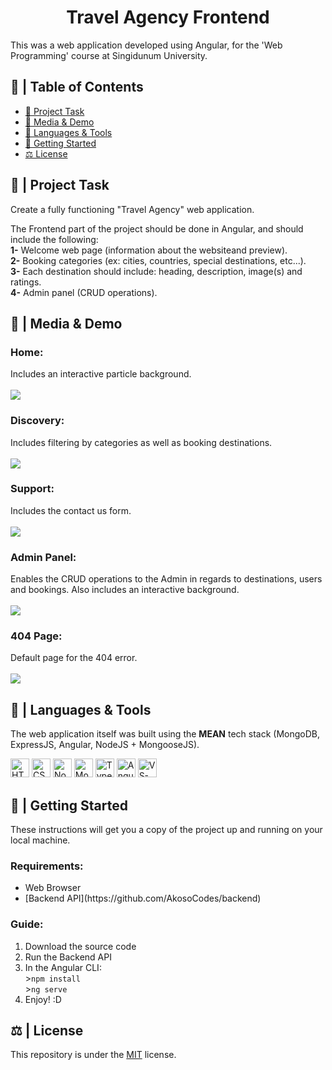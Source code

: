 <h1 align="center">Travel Agency Frontend</h1>

<p>This was a web application developed using Angular, for the 'Web Programming' course at Singidunum University.</p>

## 📝 | Table of Contents
- [🧐 Project Task <a name="project_task"></a>](#--project-task-)
- [📸 Media & Demo <a name="demo"></a>](#--media-)
- [🧰 Languages & Tools <a name="languages_&_tools"></a>](#--languages--tools-)
- [🏁 Getting Started <a name="getting_started"></a>](#--getting-started-)
- [⚖ License <a name="license"></a>](#--license-)

## 🧐 | Project Task <a name="project_task"></a>

Create a fully functioning "Travel Agency" web application.

The Frontend part of the project should be done in Angular, and should include the following:
  <br>**1-** Welcome web page (information about the websiteand preview).
  <br>**2-** Booking categories (ex: cities, countries, special destinations, etc...).
  <br>**3-** Each destination should include: heading, description, image(s) and ratings.
  <br>**4-** Admin panel (CRUD operations).

## 📸 | Media & Demo <a name="demo"></a>

<h3>Home:</h3>
Includes an interactive particle background.<br><br>
<img src="https://user-images.githubusercontent.com/74971935/179831591-fcd4641b-ae25-433e-9cae-8bb0f152650a.gif"><br>

<h3>Discovery:</h3>
Includes filtering by categories as well as booking destinations.<br><br>
<img src="https://user-images.githubusercontent.com/74971935/179831809-d9754bd2-e0dd-42c5-991c-61a3f48d7810.gif"><br>

<h3>Support:</h3>
Includes the contact us form.<br><br>
<img src="https://user-images.githubusercontent.com/74971935/179831989-c42f1ad6-f035-40cd-9b65-7adb96b98433.gif"><br>

<h3>Admin Panel:</h3>
Enables the CRUD operations to the Admin in regards to destinations, users and bookings. Also includes an interactive background.<br><br>
<img src="https://user-images.githubusercontent.com/74971935/179832371-897362ba-c27f-4e61-b040-ad7bedc237eb.gif">

<h3>404 Page:</h3>
Default page for the 404 error.<br><br>
<img src="https://user-images.githubusercontent.com/74971935/179830687-c3d4fcc0-a045-4573-a9ee-b49eda9fad83.gif">



## 🧰 | Languages & Tools <a name="languages_&_tools"></a>

The web application itself was built using the **MEAN** tech stack (MongoDB, ExpressJS, Angular, NodeJS + MongooseJS).

<p>
<img src="https://cdn.jsdelivr.net/gh/devicons/devicon/icons/html5/html5-original.svg" width=30 alt="HTML5">
<img src="https://cdn.jsdelivr.net/gh/devicons/devicon/icons/css3/css3-original.svg" width=30  alt="CSS3">
<a href="https://nodejs.org/en/"><img src="https://cdn.jsdelivr.net/gh/devicons/devicon/icons/nodejs/nodejs-original.svg" width=30 alt="NodeJS"></a>
<a href="https://www.mongodb.com/"><img src="https://img.icons8.com/external-tal-revivo-green-tal-revivo/344/external-mongodb-a-cross-platform-document-oriented-database-program-logo-green-tal-revivo.png" width=30 alt="MongoDB"></a>
<a href="https://www.typescriptlang.org/"><img src="https://cdn.jsdelivr.net/gh/devicons/devicon/icons/typescript/typescript-original.svg" width=30 alt="TypeScript"></a>
<a href="https://angular.io/"><img src="https://cdn.jsdelivr.net/gh/devicons/devicon/icons/angularjs/angularjs-original.svg" width=30 alt="Angular"></a>
<a href="https://code.visualstudio.com/"><img src="https://upload.wikimedia.org/wikipedia/commons/thumb/9/9a/Visual_Studio_Code_1.35_icon.svg/768px-Visual_Studio_Code_1.35_icon.svg.png?20210804221519" width=30 alt="VS-Code"></a></p>
</p>


## 🏁 | Getting Started <a name="getting_started"></a>
These instructions will get you a copy of the project up and running on your local machine.

**<h3>Requirements:</h3>**
<ul>
<li>Web Browser</li>
<li>[Backend API](https://github.com/AkosoCodes/backend)</li>
</ul>

**<h3>Guide:</h3>**

1. Download the source code
2. Run the Backend API
3. In the Angular CLI:
<br>>```npm install```
<br>>```ng serve```
4. Enjoy! :D


## ⚖ | License <a name="license"></a>
This repository is under the [MIT](https://opensource.org/licenses/MIT) license.

